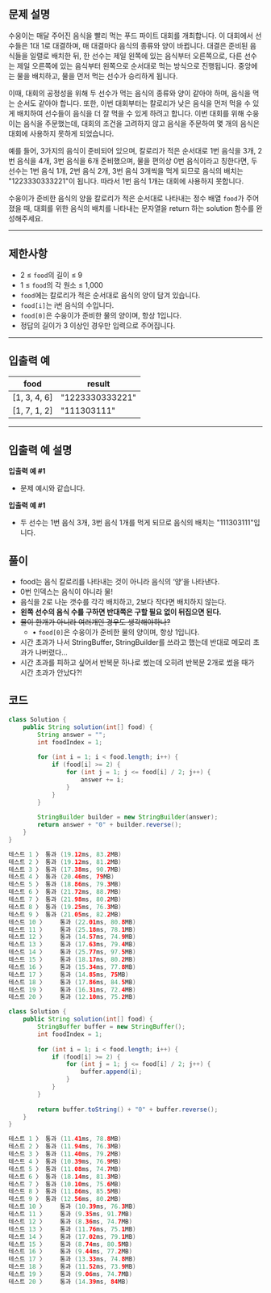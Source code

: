 ## **문제 설명**

수웅이는 매달 주어진 음식을 빨리 먹는 푸드 파이트 대회를 개최합니다. 이 대회에서 선수들은 1대 1로 대결하며, 매 대결마다 음식의 종류와 양이 바뀝니다. 대결은 준비된 음식들을 일렬로 배치한 뒤, 한 선수는 제일 왼쪽에 있는 음식부터 오른쪽으로, 다른 선수는 제일 오른쪽에 있는 음식부터 왼쪽으로 순서대로 먹는 방식으로 진행됩니다. 중앙에는 물을 배치하고, 물을 먼저 먹는 선수가 승리하게 됩니다.

이때, 대회의 공정성을 위해 두 선수가 먹는 음식의 종류와 양이 같아야 하며, 음식을 먹는 순서도 같아야 합니다. 또한, 이번 대회부터는 칼로리가 낮은 음식을 먼저 먹을 수 있게 배치하여 선수들이 음식을 더 잘 먹을 수 있게 하려고 합니다. 이번 대회를 위해 수웅이는 음식을 주문했는데, 대회의 조건을 고려하지 않고 음식을 주문하여 몇 개의 음식은 대회에 사용하지 못하게 되었습니다.

예를 들어, 3가지의 음식이 준비되어 있으며, 칼로리가 적은 순서대로 1번 음식을 3개, 2번 음식을 4개, 3번 음식을 6개 준비했으며, 물을 편의상 0번 음식이라고 칭한다면, 두 선수는 1번 음식 1개, 2번 음식 2개, 3번 음식 3개씩을 먹게 되므로 음식의 배치는 "1223330333221"이 됩니다. 따라서 1번 음식 1개는 대회에 사용하지 못합니다.

수웅이가 준비한 음식의 양을 칼로리가 적은 순서대로 나타내는 정수 배열 `food`가 주어졌을 때, 대회를 위한 음식의 배치를 나타내는 문자열을 return 하는 solution 함수를 완성해주세요.

---

## 제한사항

- 2 ≤ `food`의 길이 ≤ 9
- 1 ≤ `food`의 각 원소 ≤ 1,000
- `food`에는 칼로리가 적은 순서대로 음식의 양이 담겨 있습니다.
- `food[i]`는 i번 음식의 수입니다.
- `food[0]`은 수웅이가 준비한 물의 양이며, 항상 1입니다.
- 정답의 길이가 3 이상인 경우만 입력으로 주어집니다.

---

## 입출력 예

| food | result |
| --- | --- |
| [1, 3, 4, 6] | "1223330333221" |
| [1, 7, 1, 2] | "111303111" |

---

## 입출력 예 설명

**입출력 예 #1**

- 문제 예시와 같습니다.

**입출력 예 #1**

- 두 선수는 1번 음식 3개, 3번 음식 1개를 먹게 되므로 음식의 배치는 "111303111"입니다.

## 풀이

- food는 음식 칼로리를 나타내는 것이 아니라 음식의 ‘양’을 나타낸다.
- 0번 인덱스는 음식이 아니라 물!
- 음식을 2로 나눈 갯수를 각각 배치하고, 2보다 작다면 배치하지 않는다.
- **왼쪽 선수의 음식 수를 구하면 반대쪽은 구할 필요 없이 뒤집으면 된다.**
- ~~물이 한개가 아니라 여러개인 경우도 생각해야하나?~~
    - • `food[0]`은 수웅이가 준비한 물의 양이며, 항상 1입니다.
- 시간 초과가 나서 StringBuffer, StringBuilder를 쓰라고 했는데 반대로 메모리 초과가 나버렸다…
- 시간 초과를 피하고 싶어서 반복문 하나로 썼는데 오히려 반복문 2개로 썼을 때가 시간 초과가 안났다?!

## 코드

```java
class Solution {
    public String solution(int[] food) {
        String answer = "";
        int foodIndex = 1;
        
        for (int i = 1; i < food.length; i++) {
            if (food[i] >= 2) {
                for (int j = 1; j <= food[i] / 2; j++) {
                    answer += i;
                }
            }
        }
        
        StringBuilder builder = new StringBuilder(answer);
        return answer + "0" + builder.reverse();
    }
}

테스트 1 〉	통과 (19.12ms, 83.2MB)
테스트 2 〉	통과 (19.12ms, 81.2MB)
테스트 3 〉	통과 (17.38ms, 90.7MB)
테스트 4 〉	통과 (20.46ms, 79MB)
테스트 5 〉	통과 (18.86ms, 79.3MB)
테스트 6 〉	통과 (21.72ms, 88.7MB)
테스트 7 〉	통과 (21.98ms, 80.2MB)
테스트 8 〉	통과 (19.25ms, 76.3MB)
테스트 9 〉	통과 (21.05ms, 82.2MB)
테스트 10 〉	통과 (22.01ms, 80.8MB)
테스트 11 〉	통과 (25.18ms, 78.1MB)
테스트 12 〉	통과 (14.57ms, 74.9MB)
테스트 13 〉	통과 (17.63ms, 79.4MB)
테스트 14 〉	통과 (25.77ms, 97.5MB)
테스트 15 〉	통과 (18.17ms, 80.2MB)
테스트 16 〉	통과 (15.34ms, 77.8MB)
테스트 17 〉	통과 (14.85ms, 75MB)
테스트 18 〉	통과 (17.86ms, 84.5MB)
테스트 19 〉	통과 (16.31ms, 72.4MB)
테스트 20 〉	통과 (12.10ms, 75.2MB)
```

```java
class Solution {
    public String solution(int[] food) {
        StringBuffer buffer = new StringBuffer();
        int foodIndex = 1;
        
        for (int i = 1; i < food.length; i++) {
            if (food[i] >= 2) {
                for (int j = 1; j <= food[i] / 2; j++) {
                    buffer.append(i);
                }
            }
        }
        
        return buffer.toString() + "0" + buffer.reverse();
    }
}

테스트 1 〉	통과 (11.41ms, 78.8MB)
테스트 2 〉	통과 (11.94ms, 76.3MB)
테스트 3 〉	통과 (11.40ms, 79.2MB)
테스트 4 〉	통과 (10.39ms, 76.9MB)
테스트 5 〉	통과 (11.08ms, 74.7MB)
테스트 6 〉	통과 (18.14ms, 81.3MB)
테스트 7 〉	통과 (10.10ms, 75.6MB)
테스트 8 〉	통과 (11.86ms, 85.5MB)
테스트 9 〉	통과 (12.56ms, 80.2MB)
테스트 10 〉	통과 (10.39ms, 76.3MB)
테스트 11 〉	통과 (9.35ms, 91.7MB)
테스트 12 〉	통과 (8.36ms, 74.7MB)
테스트 13 〉	통과 (11.76ms, 75.1MB)
테스트 14 〉	통과 (17.02ms, 79.1MB)
테스트 15 〉	통과 (8.74ms, 80.5MB)
테스트 16 〉	통과 (9.44ms, 77.2MB)
테스트 17 〉	통과 (13.33ms, 74.8MB)
테스트 18 〉	통과 (11.52ms, 73.9MB)
테스트 19 〉	통과 (9.06ms, 74.7MB)
테스트 20 〉	통과 (14.39ms, 84MB)
```
